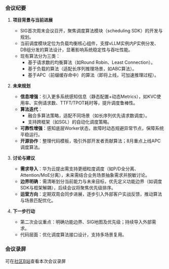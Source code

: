 ### 会议纪要

1. **项目背景与当前进展**  
   - SIG首次周末会议召开，聚焦调度算法模块（scheduling SDK）的开发与规划。  
   - 当前调度模块定位为负载均衡核心组件，支撑vLLM实例内P实例分发、DB组分发的算法设计，显著影响系统稳定性与吞吐性能。  
   - 现有算法分为三类：  
     - 基于请求数的均衡算法（如Round Robin、Least Connection）。  
     - 基于负载的算法（适配长序列推理场景，如ABC算法）。  
     - 基于APC（前缀缓存命中）的算法（即将上线，可加速推理过程）。  

2. **未来规划**  
   - **信息增强**：引入更多系统感知信息（静态配置+动态Metrics），如KVC使用率、实例请求数、TTFT/TPOT耗时等，提升调度鲁棒性。  
   - **算法迭代**：  
     - 融合多算法策略，适配不同场景（如长序列优先请求数调度）。  
     - 支持跨框架（如SGL）的自动化调度策略。  
   - **可靠性增强**：感知底层Worker状态，故障时动态规避异常节点，保障系统平稳运行。  
   - **开源协作**：整理代码模板，吸引外部开发者贡献算法；8月重点上线APC调度算法。  

3. **讨论与建议**  
   - **需求导入**：华为云提出需支持更细粒度调度（如P/D全分离、Attention/MoE分离），未来需结合业务场景抽象需求并脱敏讨论。  
   - **边界明确**：需清晰划分当前能力与未来目标，优先定义功能边界（如调度SDK与框架解耦），后续会议将聚焦优先级排序。  
   - **运营方向**：定期双周会同步进展，逐步引入外部客户实战反馈，推动算法与场景匹配优化。  

4. **下一步行动**  
   - 第二次会议重点：明确功能边界、SIG地图及优先级；持续导入外部需求。  
   - 代码层面：优化调度算法接口设计，支持多场景复用。

### 会议录屏

可在[社区B站](https://www.bilibili.com/video/BV1Wk89zEEJ7/)查看本次会议录屏